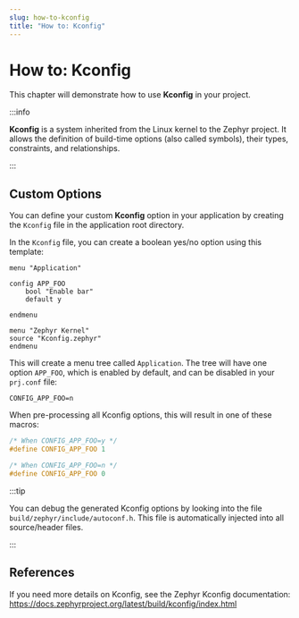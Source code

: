 ```yaml
---
slug: how-to-kconfig
title: "How to: Kconfig"
---
```


# How to: Kconfig

This chapter will demonstrate how to use **Kconfig** in your project.

:::info

**Kconfig** is a system inherited from the Linux kernel to the Zephyr project. It allows the definition of build-time options (also called symbols), their types, constraints, and relationships.

:::

## Custom Options

You can define your custom **Kconfig** option in your application by creating the `Kconfig` file in the application root directory.

In the `Kconfig` file, you can create a boolean yes/no option using this template:

```
menu "Application"

config APP_FOO
	bool "Enable bar"
	default y

endmenu

menu "Zephyr Kernel"
source "Kconfig.zephyr"
endmenu
```

This will create a menu tree called `Application`. The tree will have one option `APP_FOO`, which is enabled by default, and can be disabled in your `prj.conf` file:

```
CONFIG_APP_FOO=n
```

When pre-processing all Kconfig options, this will result in one of these macros:

```c
/* When CONFIG_APP_FOO=y */
#define CONFIG_APP_FOO 1

/* When CONFIG_APP_FOO=n */
#define CONFIG_APP_FOO 0
```

:::tip

You can debug the generated Kconfig options by looking into the file `build/zephyr/include/autoconf.h`. This file is automatically injected into all source/header files.

:::

## References

If you need more details on Kconfig, see the Zephyr Kconfig documentation:
https://docs.zephyrproject.org/latest/build/kconfig/index.html
